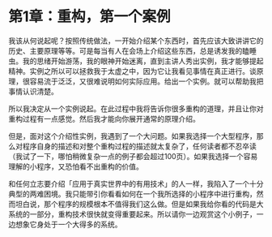 # 第1章：重构，第一个案例

我该从何说起呢？按照传统做法，一开始介绍某个东西时，首先应该大致讲讲它的历史、主要原理等等。可是每当有人在会场上介绍这些东西，总是诱发我的瞌睡虫。我的思绪开始游荡，我的眼神开始迷离，直到主讲人秀出实例，我才能够提起精神。实例之所以可以拯救我于太虚之中，因为它让我看见事情在真正进行。谈原理，很容易流于泛泛，又很难说明如何实际应用。给出一个实例。就可以帮助我把事情认识清楚。

所以我决定从一个实例说起。在此过程中我将告诉你很多重构的道理，并且让你对重构过程有一点感觉。然后我才能向你展开通常的原理介绍。

但是，面对这个介绍性实例，我遇到了一个大问题。如果我选择一个大型程序，那么对程序自身的描述和对整个重构过程的描述就太复杂了，任何读者都不忍卒读（我试了一下，哪怕稍微复杂一点的例子都会超过100页）。如果我选择一个容易理解的小程序，又恐怕看不出重构的价值。

和任何立志要介绍「应用于真实世界中的有用技术」的人一样，我陷入了一个十分典型的两难困境。我只能带引你看看如何在一个我所选择的小程序中进行重构，然而坦白说，那个程序的规模根本不值得我们这么做。但是如果我给你看的代码是大系统的一部分，重构技术很快就变得重要起来。所以请你一边观赏这个小例子，一边想象它身处于一个大得多的系统。
